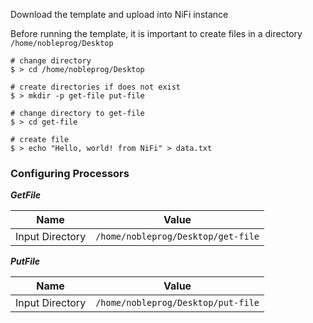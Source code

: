 Download the template and upload into NiFi instance

Before running the template, it is important to create files in a directory `/home/nobleprog/Desktop`

```shell
# change directory
$ > cd /home/nobleprog/Desktop

# create directories if does not exist
$ > mkdir -p get-file put-file

# change directory to get-file
$ > cd get-file

# create file
$ > echo "Hello, world! from NiFi" > data.txt
```

### Configuring Processors

***GetFile***

| Name | Value |
| ---- | ----- |
| Input Directory | `/home/nobleprog/Desktop/get-file` |

***PutFile***

| Name | Value |
| ---- | ----- |
| Input Directory | `/home/nobleprog/Desktop/put-file` |

